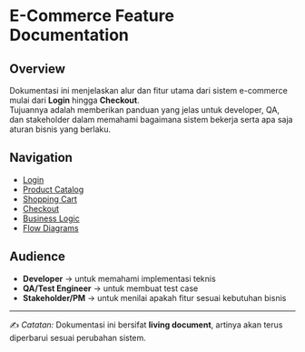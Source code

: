 # E-Commerce Feature Documentation

## Overview
Dokumentasi ini menjelaskan alur dan fitur utama dari sistem e-commerce mulai dari **Login** hingga **Checkout**.  
Tujuannya adalah memberikan panduan yang jelas untuk developer, QA, dan stakeholder dalam memahami bagaimana sistem bekerja serta apa saja aturan bisnis yang berlaku.  

## Navigation
- [Login](login.md)  
- [Product Catalog](product-catalog.md)  
- [Shopping Cart](shopping-cart.md)  
- [Checkout](checkout.md)  
- [Business Logic](business-logic.md)  
- [Flow Diagrams](diagrams.md)  

## Audience
- **Developer** → untuk memahami implementasi teknis  
- **QA/Test Engineer** → untuk membuat test case  
- **Stakeholder/PM** → untuk menilai apakah fitur sesuai kebutuhan bisnis  

---

✍️ *Catatan:* Dokumentasi ini bersifat **living document**, artinya akan terus diperbarui sesuai perubahan sistem.
